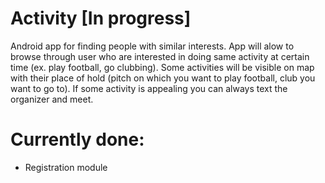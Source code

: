 # Activity [In progress]
Android app for finding people with similar interests.
App will alow to browse through user who are interested in doing same activity at certain time (ex. play football, go clubbing).
Some activities will be visible on map with their place of hold (pitch on which you want to play football, club you want to go to).
If some activity is appealing you can always text the organizer and meet.

# Currently done:
- Registration module
